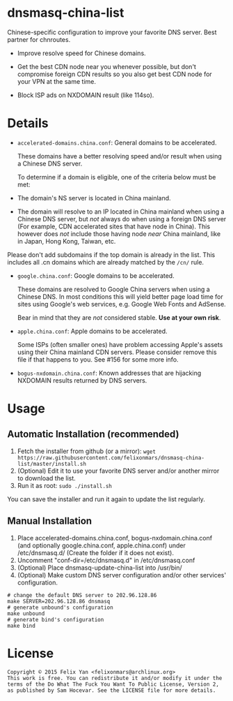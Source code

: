 dnsmasq-china-list
==================

Chinese-specific configuration to improve your favorite DNS server. Best partner for chnroutes.

- Improve resolve speed for Chinese domains.

- Get the best CDN node near you whenever possible, but don't compromise foreign CDN results so you also get best CDN node for your VPN at the same time.

- Block ISP ads on NXDOMAIN result (like 114so).

Details
=======

- `accelerated-domains.china.conf`: General domains to be accelerated.

  These domains have a better resolving speed and/or result when using a Chinese DNS server.

  To determine if a domain is eligible, one of the criteria below must be met:

 - The domain's NS server is located in China mainland.

 - The domain will resolve to an IP located in China mainland when using a Chinese DNS server, but _not_ always do when using a foreign DNS server (For example, CDN accelerated sites that have node in China). This however does _not_ include those having node _near_ China mainland, like in Japan, Hong Kong, Taiwan, etc.

  Please don't add subdomains if the top domain is already in the list. This includes all .cn domains which are already matched by the `/cn/` rule.

- `google.china.conf`: Google domains to be accelerated.

  These domains are resolved to Google China servers when using a Chinese DNS. In most conditions this will yield better page load time for sites using Google's web services, e.g. Google Web Fonts and AdSense.

  Bear in mind that they are _not_ considered stable. **Use at your own risk**.

- `apple.china.conf`: Apple domains to be accelerated.

  Some ISPs (often smaller ones) have problem accessing Apple's assets using their China mainland CDN servers. Please consider remove this file if that happens to you. See #156 for some more info.

- `bogus-nxdomain.china.conf`: Known addresses that are hijacking NXDOMAIN results returned by DNS servers.

Usage
=====

Automatic Installation (recommended)
------------------------------------

1. Fetch the installer from github (or a mirror): `wget https://raw.githubusercontent.com/felixonmars/dnsmasq-china-list/master/install.sh`
2. (Optional) Edit it to use your favorite DNS server and/or another mirror to download the list.
3. Run it as root: `sudo ./install.sh`

You can save the installer and run it again to update the list regularly.

Manual Installation
-------------------

1. Place accelerated-domains.china.conf, bogus-nxdomain.china.conf (and optionally google.china.conf, apple.china.conf) under /etc/dnsmasq.d/ (Create the folder if it does not exist).
2. Uncomment "conf-dir=/etc/dnsmasq.d" in /etc/dnsmasq.conf
3. (Optional) Place dnsmasq-update-china-list into /usr/bin/
4. (Optional) Make custom DNS server configuration and/or other services' configuration.

  ```shell
  # change the default DNS server to 202.96.128.86
  make SERVER=202.96.128.86 dnsmasq
  # generate unbound's configuration
  make unbound
  # generate bind's configuration
  make bind
  ```

License
=======

```
Copyright © 2015 Felix Yan <felixonmars@archlinux.org>
This work is free. You can redistribute it and/or modify it under the
terms of the Do What The Fuck You Want To Public License, Version 2,
as published by Sam Hocevar. See the LICENSE file for more details.
```
